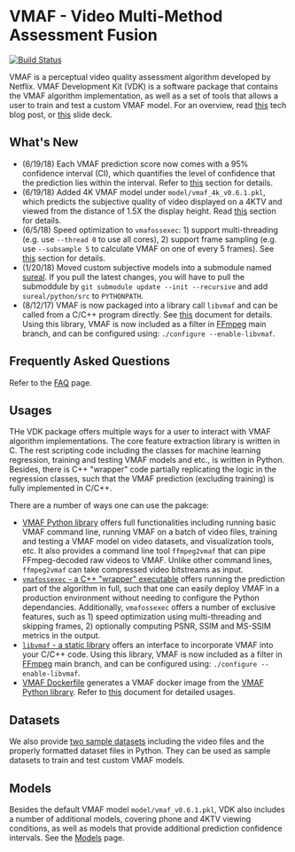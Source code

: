 VMAF - Video Multi-Method Assessment Fusion
===================
[![Build Status](https://travis-ci.org/Netflix/vmaf.svg?branch=master)](https://travis-ci.org/Netflix/vmaf)

VMAF is a perceptual video quality assessment algorithm developed by Netflix. VMAF Development Kit (VDK) is a software package that contains the VMAF algorithm implementation, as well as a set of tools that allows a user to train and test a custom VMAF model. For an overview, read [this](http://techblog.netflix.com/2016/06/toward-practical-perceptual-video.html) tech blog post, or [this](resource/doc/VMAF_ICIP17.pdf) slide deck.

## What's New

- (6/19/18) Each VMAF prediction score now comes with a 95% confidence interval (CI), which quantifies the level of confidence that the prediction lies within the interval. Refer to [this](resource/doc/VMAF_Python_library.md#invoking-prediction-confidence-interval) section for details.
- (6/19/18) Added 4K VMAF model under `model/vmaf_4k_v0.6.1.pkl`, which predicts the subjective quality of video displayed on a 4KTV and viewed from the distance of 1.5X the display height. Read [this](resource/doc/VMAF_Python_library.md#predict-quality-on-a-4ktv-screen-at-15h) section for details.
- (6/5/18) Speed optimization to `vmafossexec`: 1) support multi-threading (e.g. use `--thread 0` to use all cores), 2) support frame sampling (e.g. use `--subsample 5` to calculate VMAF on one of every 5 frames). See [this](resource/doc/vmafossexec.md#vmafossexec---python-independent-implementation) section for details.
- (1/20/18) Moved custom subjective models into a submodule named [sureal](https://github.com/Netflix/sureal). If you pull the latest changes, you will have to pull the submoddule by `git submodule update --init --recursive` and add `sureal/python/src` to `PYTHONPATH`.
- (8/12/17) VMAF is now packaged into a library call `libvmaf` and can be called from a C/C++ program directly. See [this](resource/doc/libvmaf.md) document for details. Using this library, VMAF is now included as a filter in [FFmpeg](http://ffmpeg.org/) main branch, and can be configured using: `./configure --enable-libvmaf`.

## Frequently Asked Questions

Refer to the [FAQ](FAQ.md) page.

## Usages

THe VDK package offers multiple ways for a user to interact with VMAF algorithm implementations. The core feature extraction library is written in C. The rest scripting code including the classes for machine learning regression, training and testing VMAF models and etc., is written in Python. Besides, there is C++ "wrapper" code partially replicating the logic in the regression classes, such that the VMAF prediction (excluding training) is fully implemented in C/C++.

There are a number of ways one can use the pakcage: 

  - [VMAF Python library](resource/doc/VMAF_Python_library.md) offers full functionalities including running basic VMAF command line, running VMAF on a batch of video files, training and testing a VMAF model on video datasets, and visualization tools, etc. It also provides a command line tool `ffmpeg2vmaf` that can pipe FFmpeg-decoded raw videos to VMAF. Unlike other command lines, `ffmpeg2vmaf` can take compressed video bitstreams as input.
  - [`vmafossexec` - a C++ "wrapper" executable](resource/doc/vmafossexec.md) offers running the prediction part of the algorithm in full, such that one can easily deploy VMAF in a production environment without needing to configure the Python dependancies. Additionally, `vmafossexec` offers a number of exclusive features, such as 1) speed optimization using multi-threading and skipping frames, 2) optionally computing PSNR, SSIM and MS-SSIM metrics in the output.
  - [`libvmaf` - a static library](resource/doc/libvmaf.md) offers an interface to incorporate VMAF into your C/C++ code. Using this library, VMAF is now included as a filter in [FFmpeg](http://ffmpeg.org/) main branch, and can be configured using: `./configure --enable-libvmaf`.
  - [VMAF Dockerfile](Dockerfile) generates a VMAF docker image from the [VMAF Python library](resource/doc/VMAF_Python_library.md). Refer to [this](resource/doc/docker.md) document for detailed usages.
  
## Datasets

We also provide [two sample datasets](resource/doc/datasets.md) including the video files and the properly formatted dataset files in Python. They can be used as sample datasets to train and test custom VMAF models.

## Models

Besides the default VMAF model `model/vmaf_v0.6.1.pkl`, VDK also includes a number of additional models, covering phone and 4KTV viewing conditions, as well as models that provide additional prediction confidence intervals. See the [Models](resource/doc/models.md) page.

